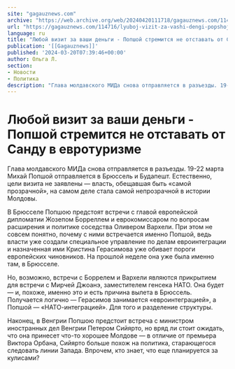 ```yaml
---
site: "gagauznews.com"
archive: "https://web.archive.org/web/20240420111718/gagauznews.com/114716/lyuboj-vizit-za-vashi-dengi-popshoj-stremitsya-ne-otstavat-ot-sandu-v-evroturizme.html"
url: "https://gagauznews.com/114716/lyuboj-vizit-za-vashi-dengi-popshoj-stremitsya-ne-otstavat-ot-sandu-v-evroturizme.html"
language: ru
title: "Любой визит за ваши деньги - Попшой стремится не отставать от Санду в евротуризме"
publication: '[[Gagauznews]]'
published: '2024-03-20T07:39:46+00:00'
author: Ольга Л.
section:
- Новости
- Политика
description: "Глава молдавского МИДа снова отправляется в разъезды. 19-22 марта Михай Попшой отправляется в Брюссель и Будапешт. Естественно, цели визита не заявлены — власть, обещавшая быть «самой прозрачной», на самом деле стала самой непрозрачной в истории Молдовы. В Брюсселе Попшою предстоят встречи с главой европейской дипломатии Жозепом Борреллем и еврокомиссаром по вопросам расширения и политике соседства Оливером Вархели. При этом не совсем понятно, почему с ними встречается именно Попшой, ведь власти уже создали специальное управление по делам евроинтеграции и назначенная ими Кристина Герасимова уже обивает пороги европейских чиновников. На прошлой неделе она уже была именно там, в Брюсселе. Но, возможно, встречи […]"
---
```


# Любой визит за ваши деньги - Попшой стремится не отставать от Санду в евротуризме

Глава молдавского МИДа снова отправляется в разъезды. 19-22 марта Михай Попшой отправляется в Брюссель и Будапешт. Естественно, цели визита не заявлены — власть, обещавшая быть «самой прозрачной», на самом деле стала самой непрозрачной в истории Молдовы.

В Брюсселе Попшою предстоят встречи с главой европейской дипломатии Жозепом Борреллем и еврокомиссаром по вопросам расширения и политике соседства Оливером Вархели. При этом не совсем понятно, почему с ними встречается именно Попшой, ведь власти уже создали специальное управление по делам евроинтеграции и назначенная ими Кристина Герасимова уже обивает пороги европейских чиновников. На прошлой неделе она уже была именно там, в Брюсселе.

Но, возможно, встречи с Боррелем и Вархели являются прикрытием для встречи с Мирчей Джоанэ, заместителем генсека НАТО. Она будет — и, похоже, именно это и есть причина вылета в Брюссель. Получается логично — Герасимов занимается «евроинтеграцией», а Попшой — «НАТО-интеграцией». Для того и разделение структуры.

Наконец, в Венгрии Попшою предстоит встреча с министром иностранных дел Венгрии Петером Сийярто, но вряд ли стоит ожидать, что она принесет что-то хорошее Молдове — в отличие от премьера Виктора Орбана, Сийярто больше похож на политика, старающегося следовать линии Запада. Впрочем, кто знает, что еще планируется за кулисами?